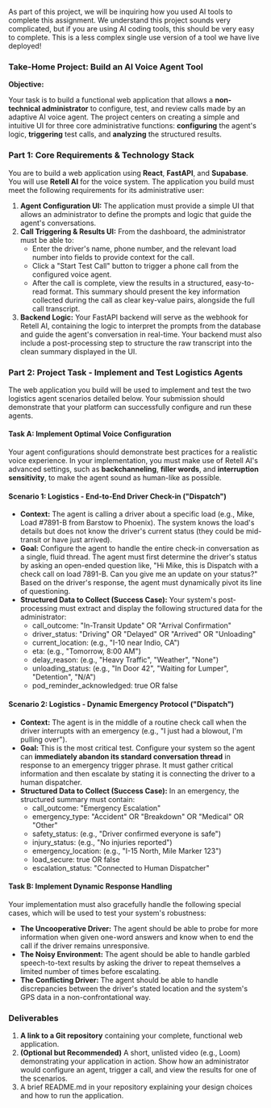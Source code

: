 As part of this project, we will be inquiring how you used AI tools to complete this assignment. We understand this project sounds very complicated, but if you are using AI coding tools, this should be very easy to complete. This is a less complex single use version of a tool we have live deployed\!

### **Take-Home Project: Build an AI Voice Agent Tool**

**Objective:**

Your task is to build a functional web application that allows a **non-technical administrator** to configure, test, and review calls made by an adaptive AI voice agent. The project centers on creating a simple and intuitive UI for three core administrative functions: **configuring** the agent's logic, **triggering** test calls, and **analyzing** the structured results.

### **Part 1: Core Requirements & Technology Stack**

You are to build a web application using **React**, **FastAPI**, and **Supabase**. You will use **Retell AI** for the voice system. The application you build must meet the following requirements for its administrative user:

1. **Agent Configuration UI:** The application must provide a simple UI that allows an administrator to define the prompts and logic that guide the agent's conversations.  
2. **Call Triggering & Results UI:** From the dashboard, the administrator must be able to:  
   * Enter the driver's name, phone number, and the relevant load number into fields to provide context for the call.  
   * Click a "Start Test Call" button to trigger a phone call from the configured voice agent.  
   * After the call is complete, view the results in a structured, easy-to-read format. This summary should present the key information collected during the call as clear key-value pairs, alongside the full call transcript.  
3. **Backend Logic:** Your FastAPI backend will serve as the webhook for Retell AI, containing the logic to interpret the prompts from the database and guide the agent's conversation in real-time. Your backend must also include a post-processing step to structure the raw transcript into the clean summary displayed in the UI.

### **Part 2: Project Task \- Implement and Test Logistics Agents**

The web application you build will be used to implement and test the two logistics agent scenarios detailed below. Your submission should demonstrate that your platform can successfully configure and run these agents.

#### **Task A: Implement Optimal Voice Configuration**

Your agent configurations should demonstrate best practices for a realistic voice experience. In your implementation, you must make use of Retell AI's advanced settings, such as **backchanneling**, **filler words**, and **interruption sensitivity**, to make the agent sound as human-like as possible.

#### **Scenario 1: Logistics \- End-to-End Driver Check-in ("Dispatch")**

* **Context:** The agent is calling a driver about a specific load (e.g., Mike, Load \#7891-B from Barstow to Phoenix). The system knows the load's details but does not know the driver's current status (they could be mid-transit or have just arrived).  
* **Goal:** Configure the agent to handle the entire check-in conversation as a single, fluid thread. The agent must first determine the driver's status by asking an open-ended question like, "Hi Mike, this is Dispatch with a check call on load 7891-B. Can you give me an update on your status?" Based on the driver's response, the agent must dynamically pivot its line of questioning.  
* **Structured Data to Collect (Success Case):** Your system's post-processing must extract and display the following structured data for the administrator:  
  * call\_outcome: "In-Transit Update" OR "Arrival Confirmation"  
  * driver\_status: "Driving" OR "Delayed" OR "Arrived" OR "Unloading"  
  * current\_location: (e.g., "I-10 near Indio, CA")  
  * eta: (e.g., "Tomorrow, 8:00 AM")  
  * delay\_reason: (e.g., "Heavy Traffic", "Weather", "None")  
  * unloading\_status: (e.g., "In Door 42", "Waiting for Lumper", "Detention", "N/A")  
  * pod\_reminder\_acknowledged: true OR false

#### **Scenario 2: Logistics \- Dynamic Emergency Protocol ("Dispatch")**

* **Context:** The agent is in the middle of a routine check call when the driver interrupts with an emergency (e.g., "I just had a blowout, I'm pulling over").  
* **Goal:** This is the most critical test. Configure your system so the agent can **immediately abandon its standard conversation thread** in response to an emergency trigger phrase. It must gather critical information and then escalate by stating it is connecting the driver to a human dispatcher.  
* **Structured Data to Collect (Success Case):** In an emergency, the structured summary must contain:  
  * call\_outcome: "Emergency Escalation"  
  * emergency\_type: "Accident" OR "Breakdown" OR "Medical" OR "Other"  
  * safety\_status: (e.g., "Driver confirmed everyone is safe")  
  * injury\_status: (e.g., "No injuries reported")  
  * emergency\_location: (e.g., "I-15 North, Mile Marker 123")  
  * load\_secure: true OR false  
  * escalation\_status: "Connected to Human Dispatcher"

#### **Task B: Implement Dynamic Response Handling**

Your implementation must also gracefully handle the following special cases, which will be used to test your system's robustness:

* **The Uncooperative Driver:** The agent should be able to probe for more information when given one-word answers and know when to end the call if the driver remains unresponsive.  
* **The Noisy Environment:** The agent should be able to handle garbled speech-to-text results by asking the driver to repeat themselves a limited number of times before escalating.  
* **The Conflicting Driver:** The agent should be able to handle discrepancies between the driver's stated location and the system's GPS data in a non-confrontational way.

### **Deliverables**

1. **A link to a Git repository** containing your complete, functional web application.  
2. **(Optional but Recommended)** A short, unlisted video (e.g., Loom) demonstrating your application in action. Show how an administrator would configure an agent, trigger a call, and view the results for one of the scenarios.  
3. A brief README.md in your repository explaining your design choices and how to run the application.
